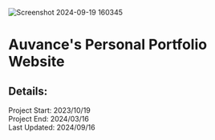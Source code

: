 ![Screenshot 2024-09-19 160345](https://github.com/user-attachments/assets/71d511e8-69bc-4d23-aebf-8de91ba35a20)

# Auvance's Personal Portfolio Website
## Details:
Project Start: 2023/10/19 <br>
Project End: 2024/03/16 <br>
Last Updated: 2024/09/16
